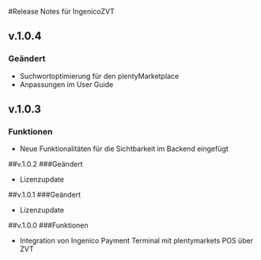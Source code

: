 #Release Notes für IngenicoZVT

## v.1.0.4
### Geändert
- Suchwortoptimierung für den plentyMarketplace
- Anpassungen im User Guide

## v.1.0.3
### Funktionen
- Neue Funktionalitäten für die Sichtbarkeit im Backend eingefügt

##v.1.0.2
###Geändert
- Lizenzupdate

##v.1.0.1
###Geändert
- Lizenzupdate

##v.1.0.0
###Funktionen
- Integration von Ingenico Payment Terminal mit plentymarkets POS über ZVT
